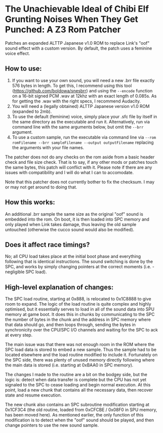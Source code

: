 # The Unachievable Ideal of Chibi Elf Grunting Noises When They Get Punched: A Z3 Rom Patcher

Patches an expanded ALTTP Japanese v1.0 ROM to replace Link's "oof" sound effect with a custom version. By default, the patch uses a feminine voice effect.

## How to use:

1. If you want to use your own sound, you will need a new .brr file exactly 576 bytes in length. To get this, I recommend using this tool (https://github.com/boldowa/snesbrr) and using the `--encode` function on a 16-bit signed PCM .wav at 12khz with an exact length of 0.085s. As for getting the .wav with the right specs, I recommend Audacity.
2. You will need a (legally obtained) ALTTP Japanese version v1.0 ROM (expanded to 2mb).
3. To use the default (feminine) voice, simply place your .sfc file by itself in the same directory as the executable and run it. Alternatively, run via command line with the same arguments below, but omit the `--brr` argument.
4. To use a custom sample, run the executable via command line via `--rom romFilename --brr sampleFilename --output outputFilename` replacing the arguments with your file names.

The patcher does not do any checks on the rom aside from a basic header check and file size check. That is to say, if any other mods or patches touch the same bytes, this patch will conflict with it. Please note if there are any issues with compatibility and I will do what I can to accomodate.

Note that this patcher does not currently bother to fix the checksum. I may or may not get around to doing that.


## How this works:

An additional .brr sample the same size as the original "oof" sound is embedded into the rom. On boot, it is then loaded into SPC memory and only played when Link takes damage, thus leaving the old sample untouched (otherwise the cucco sound would also be modified).

## Does it affect race timings?

No; all CPU load takes place at the initial boot phase and everything following that is identical instructions. The sound switching is done by the SPC, and works by simply changing pointers at the correct moments (i.e. - negligible SPC load).

## High-level explanation of changes:

The SPC load routine, starting at 0x888, is relocated to 0x1C8888 to give room to expand. The logic of the load routine is quite complex and highly optimised, but it essentially serves to load in all of the sound data into SPU memory at game boot. It does this in chunks by communicating to the SPC the number of bytes in the chunk and the address in SPC memory where that data should go, and then loops through, sending the bytes in synchronicity over the CPU/SPC I/O channels and waiting for the SPC to ack at every step.

The main issue was that there was not enough room in the ROM where the SPC load data is stored to embed a new sample. Thus the sample had to be located elsewhere and the load routine modified to include it. Fortunately on the SPC side, there was plenty of unused memory directly following where the main data is stored (i.e. starting at 0xBAA0 in SPC memory).

The changes I made to the routine are a bit on the bodgey side, but the logic is: detect when data transfer is complete but the CPU has not yet signaled to the SPC to cease loading and begin normal execution. At this point, load a new chunk that contains all the necessary data, then recover state and resume execution.

The new chunk also contains an SPC subroutine modification starting at 0x1CF3C4 (the old routine, loaded from 0xCFCBE / 0x08F0 in SPU memory, has been moved here). As mentioned earlier, the only function of this modification is to detect when the "oof" sound should be played, and then change pointers to use the new sound sample.

